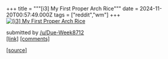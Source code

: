 +++
title = """[i3] My First Proper Arch Rice"""
date = 2024-11-20T00:57:49.000Z
tags = ["reddit","wm"]
+++
[![[i3] My First Proper Arch Rice](https://b.thumbs.redditmedia.com/_5aG3P-nmp3CDtiPXfgQxbZ0zCnCk0aKa1BGARkp7Ik.jpg "[i3] My First Proper Arch Rice")](https://www.reddit.com/r/unixporn/comments/1gvd837/i3_my_first_proper_arch_rice/)

submitted by [/u/Due-Week8712](https://www.reddit.com/user/Due-Week8712)  
[\[link\]](https://www.reddit.com/gallery/1gvd837) [\[comments\]](https://www.reddit.com/r/unixporn/comments/1gvd837/i3_my_first_proper_arch_rice/)

[[source]](https://www.reddit.com/r/unixporn/comments/1gvd837/i3_my_first_proper_arch_rice/)
